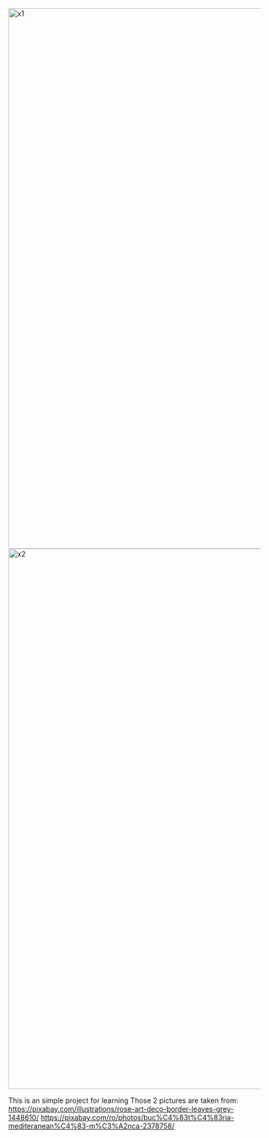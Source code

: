 <img width="1079" alt="x1" src="https://github.com/Ares-Sword/MyRestaurant/assets/40662552/d6c0bc31-b858-48fe-9968-6ebe3c61b54e">
<img width="1079" alt="x2" src="https://github.com/Ares-Sword/MyRestaurant/assets/40662552/d0ee9ddb-7df9-4bba-88a5-cb63fb8fef19">

This is an simple project for learning
Those 2 pictures are taken from:
https://pixabay.com/illustrations/rose-art-deco-border-leaves-grey-1448610/
https://pixabay.com/ro/photos/buc%C4%83t%C4%83ria-mediteranean%C4%83-m%C3%A2nca-2378758/
